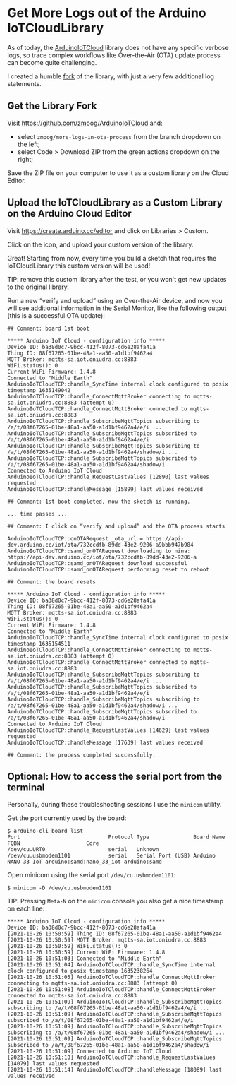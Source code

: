 # Get More Logs out of the Arduino IoTCloudLibrary

As of today, the [ArduinoIoTCloud](https://github.com/arduino-libraries/ArduinoIoTCloud) library does not have any specific verbose logs, so trace complex workflows like Over-the-Air (OTA) update process can become quite challenging.

I created a humble [fork](https://github.com/zmoog/ArduinoIoTCloud) of the library, with just a very few additional log statements.

## Get the Library Fork

Visit https://github.com/zmoog/ArduinoIoTCloud and:

- select `zmoog/more-logs-in-ota-process` from the branch dropdown on the left;
- select Code > Download ZIP from the green actions dropdown on the right;

Save the ZIP file on your computer to use it as a custom library on the Cloud Editor.

## Upload the IoTCloudLibrary as a Custom Library on the Arduino Cloud Editor

Visit https://create.arduino.cc/editor and click on Libraries > Custom.

Click on the icon, and upload your custom version of the library.

Great! Starting from now, every time you build a sketch that requires the IoTCloudLibrary this custom version will be used!

TIP: remove this custom library after the test, or you won't get new updates to the original library.

Run a new “verify and upload” using an Over-the-Air device, and now you will see additional information in the Serial Monitor, like the following output (this is a successful OTA update):

```
## Comment: board 1st boot

***** Arduino IoT Cloud - configuration info *****
Device ID: ba38d0c7-9bcc-412f-8073-cd6e28afa41a
Thing ID: 08f67265-01be-48a1-aa50-a1d1bf9462a4
MQTT Broker: mqtts-sa.iot.oniudra.cc:8883
WiFi.status(): 0
Current WiFi Firmware: 1.4.8
Connected to "Middle Earth"
ArduinoIoTCloudTCP::handle_SyncTime internal clock configured to posix timestamp 1635149042
ArduinoIoTCloudTCP::handle_ConnectMqttBroker connecting to mqtts-sa.iot.oniudra.cc:8883 (attempt 0)
ArduinoIoTCloudTCP::handle_ConnectMqttBroker connected to mqtts-sa.iot.oniudra.cc:8883
ArduinoIoTCloudTCP::handle_SubscribeMqttTopics subscribing to /a/t/08f67265-01be-48a1-aa50-a1d1bf9462a4/e/i ...
ArduinoIoTCloudTCP::handle_SubscribeMqttTopics subscribed to /a/t/08f67265-01be-48a1-aa50-a1d1bf9462a4/e/i
ArduinoIoTCloudTCP::handle_SubscribeMqttTopics subscribing to /a/t/08f67265-01be-48a1-aa50-a1d1bf9462a4/shadow/i ...
ArduinoIoTCloudTCP::handle_SubscribeMqttTopics subscribed to /a/t/08f67265-01be-48a1-aa50-a1d1bf9462a4/shadow/i
Connected to Arduino IoT Cloud
ArduinoIoTCloudTCP::handle_RequestLastValues [12890] last values requested
ArduinoIoTCloudTCP::handleMessage [15899] last values received

## Comment: 1st boot completed, now the sketch is running.

... time passes ...

## Comment: I click on “verify and upload” and the OTA process starts

ArduinoIoTCloudTCP::onOTARequest _ota_url = https://api-dev.arduino.cc/iot/ota/732ccdfb-89dd-43e2-9206-a9bbb947b984
ArduinoIoTCloudTCP::samd_onOTARequest downloading to nina: https://api-dev.arduino.cc/iot/ota/732ccdfb-89dd-43e2-9206-a
ArduinoIoTCloudTCP::samd_onOTARequest download successful
ArduinoIoTCloudTCP::samd_onOTARequest performing reset to reboot

## Comment: the board resets

***** Arduino IoT Cloud - configuration info *****
Device ID: ba38d0c7-9bcc-412f-8073-cd6e28afa41a
Thing ID: 08f67265-01be-48a1-aa50-a1d1bf9462a4
MQTT Broker: mqtts-sa.iot.oniudra.cc:8883
WiFi.status(): 0
Current WiFi Firmware: 1.4.8
Connected to "Middle Earth"
ArduinoIoTCloudTCP::handle_SyncTime internal clock configured to posix timestamp 1635154511
ArduinoIoTCloudTCP::handle_ConnectMqttBroker connecting to mqtts-sa.iot.oniudra.cc:8883 (attempt 0)
ArduinoIoTCloudTCP::handle_ConnectMqttBroker connected to mqtts-sa.iot.oniudra.cc:8883
ArduinoIoTCloudTCP::handle_SubscribeMqttTopics subscribing to /a/t/08f67265-01be-48a1-aa50-a1d1bf9462a4/e/i ...
ArduinoIoTCloudTCP::handle_SubscribeMqttTopics subscribed to /a/t/08f67265-01be-48a1-aa50-a1d1bf9462a4/e/i
ArduinoIoTCloudTCP::handle_SubscribeMqttTopics subscribing to /a/t/08f67265-01be-48a1-aa50-a1d1bf9462a4/shadow/i ...
ArduinoIoTCloudTCP::handle_SubscribeMqttTopics subscribed to /a/t/08f67265-01be-48a1-aa50-a1d1bf9462a4/shadow/i
Connected to Arduino IoT Cloud
ArduinoIoTCloudTCP::handle_RequestLastValues [14629] last values requested
ArduinoIoTCloudTCP::handleMessage [17639] last values received

## Comment: the process completed successfully.
```

## Optional: How to access the serial port from the terminal

Personally, during these troubleshooting sessions I use the `minicom` utility.

Get the port currently used by the board:

```shell
$ arduino-cli board list
Port                            Protocol Type              Board Name          FQBN                     Core
/dev/cu.URT0                    serial   Unknown
/dev/cu.usbmodem1101            serial   Serial Port (USB) Arduino NANO 33 IoT arduino:samd:nano_33_iot arduino:samd
```

Open minicom using the serial port `/dev/cu.usbmodem1101`:

```shell
$ minicom -D /dev/cu.usbmodem1101
```

TIP: Pressing `Meta-N` on the `minicom` console you also get a nice timestamp on each line:

```
***** Arduino IoT Cloud - configuration info *****
Device ID: ba38d0c7-9bcc-412f-8073-cd6e28afa41a
[2021-10-26 10:50:59] Thing ID: 08f67265-01be-48a1-aa50-a1d1bf9462a4
[2021-10-26 10:50:59] MQTT Broker: mqtts-sa.iot.oniudra.cc:8883
[2021-10-26 10:50:59] WiFi.status(): 0
[2021-10-26 10:50:59] Current WiFi Firmware: 1.4.8
[2021-10-26 10:51:03] Connected to "Middle Earth"
[2021-10-26 10:51:04] ArduinoIoTCloudTCP::handle_SyncTime internal clock configured to posix timestamp 1635238264
[2021-10-26 10:51:05] ArduinoIoTCloudTCP::handle_ConnectMqttBroker connecting to mqtts-sa.iot.oniudra.cc:8883 (attempt 0)
[2021-10-26 10:51:08] ArduinoIoTCloudTCP::handle_ConnectMqttBroker connected to mqtts-sa.iot.oniudra.cc:8883
[2021-10-26 10:51:09] ArduinoIoTCloudTCP::handle_SubscribeMqttTopics subscribing to /a/t/08f67265-01be-48a1-aa50-a1d1bf9462a4/e/i ...
[2021-10-26 10:51:09] ArduinoIoTCloudTCP::handle_SubscribeMqttTopics subscribed to /a/t/08f67265-01be-48a1-aa50-a1d1bf9462a4/e/i
[2021-10-26 10:51:09] ArduinoIoTCloudTCP::handle_SubscribeMqttTopics subscribing to /a/t/08f67265-01be-48a1-aa50-a1d1bf9462a4/shadow/i ...
[2021-10-26 10:51:09] ArduinoIoTCloudTCP::handle_SubscribeMqttTopics subscribed to /a/t/08f67265-01be-48a1-aa50-a1d1bf9462a4/shadow/i
[2021-10-26 10:51:09] Connected to Arduino IoT Cloud
[2021-10-26 10:51:10] ArduinoIoTCloudTCP::handle_RequestLastValues [14079] last values requested
[2021-10-26 10:51:14] ArduinoIoTCloudTCP::handleMessage [18089] last values received

```
